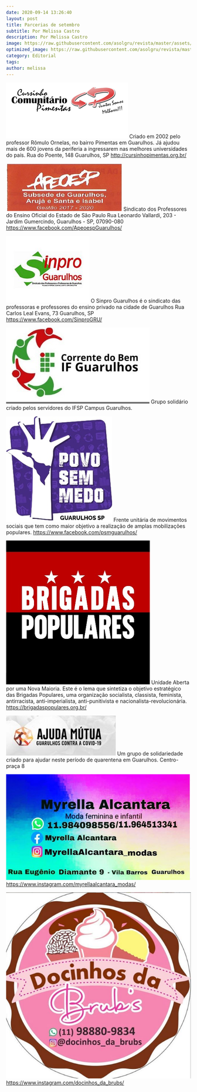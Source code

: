 ```yaml
---
date: 2020-09-14 13:26:40
layout: post
title: Parcerias de setembro
subtitle: Por Melissa Castro
description: Por Melissa Castro
image: https://raw.githubusercontent.com/asolgru/revista/master/assets/img/outros/fre.jpeg
optimized_image: https://raw.githubusercontent.com/asolgru/revista/master/assets/img/outros/fre.jpeg
category: Editorial
tags:
author: melissa
---
```


![Parceria](https://raw.githubusercontent.com/asolgru/revista/master/assets/img/parcerias/1.png "Parceria")
Criado em 2002 pelo professor Rômulo Ornelas, no bairro Pimentas em Guarulhos. Já ajudou mais de 600 jovens da periferia a ingressarem nas melhores universidades do país.
Rua do Poente, 148
Guarulhos, SP
http://cursinhopimentas.org.br/

![Parceria](https://raw.githubusercontent.com/asolgru/revista/master/assets/img/parcerias/2.jpg "Parceria")
Sindicato dos Professores do Ensino Oficial do Estado de São Paulo
Rua Leonardo Vallardi, 203 - Jardim Gumercindo, Guarulhos - SP, 07090-080
https://www.facebook.com/ApeoespGuarulhos/

![Parceria](https://raw.githubusercontent.com/asolgru/revista/master/assets/img/parcerias/3.jpg "Parceria")
O Sinpro Guarulhos é o sindicato das professoras e professores do ensino privado na cidade de Guarulhos
Rua Carlos Leal Evans, 73
Guarulhos, SP
https://www.facebook.com/SinproGRU/

![Parceria](https://raw.githubusercontent.com/asolgru/revista/master/assets/img/parcerias/4.jpg "Parceria")
Grupo solidário criado pelos servidores do IFSP Campus Guarulhos.

![Parceria](https://raw.githubusercontent.com/asolgru/revista/master/assets/img/parcerias/5.jpg "Parceria")
Frente unitária de movimentos sociais que tem como maior objetivo a realização de amplas mobilizações populares.
https://www.facebook.com/psmguarulhos/

![Parceria](https://raw.githubusercontent.com/asolgru/revista/master/assets/img/parcerias/6.jpg "Parceria")
Unidade Aberta por uma Nova Maioria. Este é o lema que sintetiza o objetivo estratégico das Brigadas Populares, uma organização socialista, classista, feminista, antirracista, anti-imperialista, anti-punitivista e nacionalista-revolucionária.
https://brigadaspopulares.org.br/

![Parceria](https://raw.githubusercontent.com/asolgru/revista/master/assets/img/parcerias/7.jpg "Parceria")
Um grupo de solidariedade criado para ajudar neste período de quarentena em Guarulhos. Centro-praça 8

![Parceria](https://raw.githubusercontent.com/asolgru/revista/master/assets/img/parcerias/8.png "Parceria")
https://www.instagram.com/myrellaalcantara_modas/

![Parceria](https://raw.githubusercontent.com/asolgru/revista/master/assets/img/parcerias/9.png "Parceria")
https://www.instagram.com/docinhos_da_brubs/
